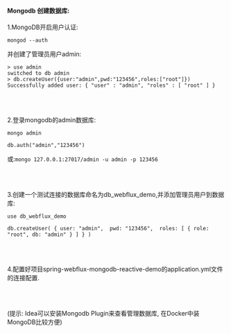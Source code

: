 
#### Mongodb 创建数据库:

1.MongoDB开启用户认证:
   
   `mongod --auth`
   
   并创建了管理员用户admin:
   ```
   > use admin
   switched to db admin
   > db.createUser({user:"admin",pwd:"123456",roles:["root"]})
   Successfully added user: { "user" : "admin", "roles" : [ "root" ] }
   
   ```
   <br/>
   <br/>
   
  2.登录mongodb的admin数据库:
     
   `mongo admin`
      
   `db.auth("admin","123456")`
   
  或:`mongo 127.0.0.1:27017/admin -u admin -p 123456`
  
  <br/>
  <br/>
  
  3.创建一个测试连接的数据库命名为db_webflux_demo,并添加管理员用户到数据库:
  
  `use db_webflux_demo`
  
  `db.createUser( { user: "admin",  pwd: "123456",  roles: [ { role: "root", db: "admin" } ] } )`
  
  <br>
  <br/>
  
  4.配置好项目spring-webflux-mongodb-reactive-demo的application.yml文件的连接配置.
  
  <br/>
  <br/>
  
  (提示: Idea可以安装Mongodb Plugin来查看管理数据库, 在Docker中装MongoDB比较方便)